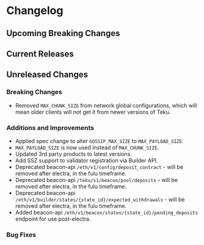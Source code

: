 # Changelog

## Upcoming Breaking Changes

## Current Releases

## Unreleased Changes

### Breaking Changes
 - Removed `MAX_CHUNK_SIZE` from network global configurations, which will mean older clients will not get it from newer versions of Teku.

### Additions and Improvements
 - Applied spec change to alter `GOSSIP_MAX_SIZE` to `MAX_PAYLOAD_SIZE`.
 - `MAX_PAYLOAD_SIZE` is now used instead of `MAX_CHUNK_SIZE`.
 - Updated 3rd party products to latest versions.
 - Add SSZ support to validator registration via Builder API.
 - Deprecated beacon-api `/eth/v1/config/deposit_contract` - will be removed after electra, in the fulu timeframe.
 - Deprecated beacon-api `/teku/v1/beacon/pool/deposits` - will be removed after electra, in the fulu timeframe.
 - Deprecated beacon-api `/eth/v1/builder/states/{state_id}/expected_withdrawals` - will be removed after electra, in the fulu timeframe.
 - Added beacon-api `/eth/v1/beacon/states/{state_id}/pending_deposits` endpoint for use post-electra.

### Bug Fixes